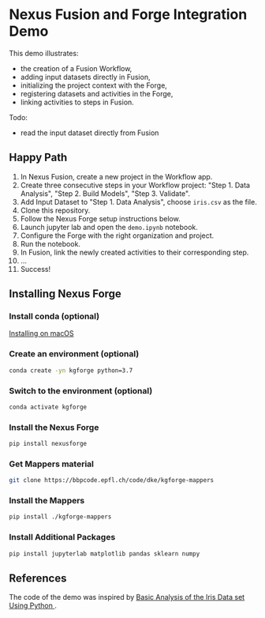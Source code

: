 # Nexus Fusion and Forge Integration Demo

This demo illustrates:

- the creation of a Fusion Workflow,
- adding input datasets directly in Fusion,
- initializing the project context with the Forge,
- registering datasets and activities in the Forge,
- linking activities to steps in Fusion.

Todo:

- read the input dataset directly from Fusion

## Happy Path

1. In Nexus Fusion, create a new project in the Workflow app.
2. Create three consecutive steps in your Workflow project: "Step 1. Data Analysis", "Step 2. Build Models", "Step 3. Validate".
3. Add Input Dataset to "Step 1. Data Analysis", choose `iris.csv` as the file.
4. Clone this repository.
5. Follow the Nexus Forge setup instructions below.
6. Launch jupyter lab and open the `demo.ipynb` notebook.
7. Configure the Forge with the right organization and project.
8. Run the notebook.
9. In Fusion, link the newly created activities to their corresponding step.
10. ...
11. Success!


## Installing Nexus Forge

### Install conda (optional)

[Installing on macOS](https://docs.conda.io/projects/conda/en/latest/user-guide/install/macos.html)

### Create an environment (optional)

```bash
conda create -yn kgforge python=3.7
```

### Switch to the environment (optional)

```bash
conda activate kgforge
```

### Install the Nexus Forge

```bash
pip install nexusforge
```

### Get Mappers material

```bash
git clone https://bbpcode.epfl.ch/code/dke/kgforge-mappers
```

### Install the Mappers

```bash
pip install ./kgforge-mappers
```

### Install Additional Packages

```bash
pip install jupyterlab matplotlib pandas sklearn numpy
```

## References

The code of the demo was inspired by [Basic Analysis of the Iris Data set Using Python
](https://medium.com/codebagng/basic-analysis-of-the-iris-data-set-using-python-2995618a6342).
